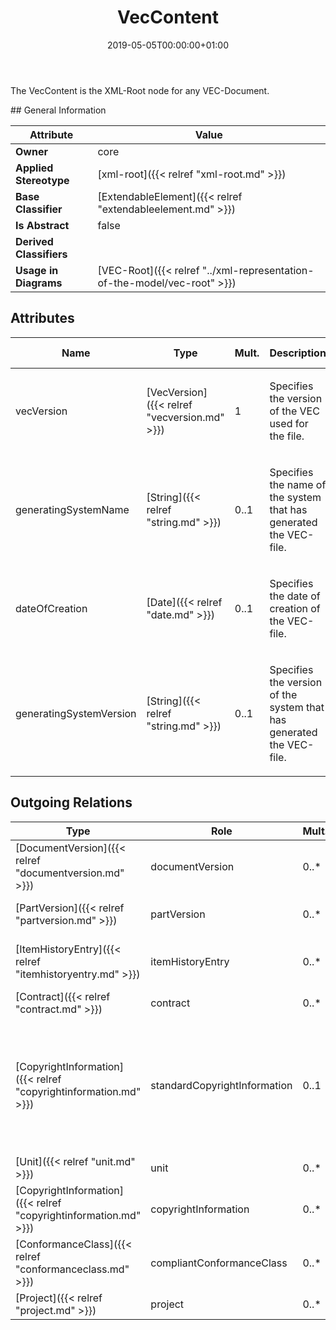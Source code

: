 ﻿---
title: VecContent
toc: false
type: specs
date: "2019-05-05T00:00:00+01:00"
draft: false
menu_name: vec120

# Prev/next pager order (if `docs_section_pager` enabled in `params.toml`)
weight: 
---
<html>   <head>     </head>   <body>     <p> The VecContent is the XML-Root node for any VEC-Document.      </p>    </body> </html> 
## General Information

| Attribute               | Value |
|-------------------------|-------|
| **Owner**               | core |
| **Applied Stereotype**  | [xml-root]({{< relref "xml-root.md" >}})<br/>  |
| **Base Classifier**     | [ExtendableElement]({{< relref "extendableelement.md" >}})<br/>  |
| **Is Abstract**         | false |
| **Derived Classifiers** |   |
| **Usage in Diagrams**   | [VEC-Root]({{< relref "../xml-representation-of-the-model/vec-root" >}})<br/>  |

## Attributes
|  Name  |  Type  |  Mult.  |  Description  |  Owning Classifier  |
|--------|--------|---------|---------------|--------------|
|vecVersion | [VecVersion]({{< relref "vecversion.md" >}}) | 1 | <html>   <head>     </head>   <body>     <p> Specifies the version of the VEC used for the file.      </p>    </body> </html>  | [VecContent]({{< relref "veccontent.md" >}}) |
|generatingSystemName | [String]({{< relref "string.md" >}}) | 0..1 | <html><body><p>Specifies the name of the system that has generated the VEC-file.  </p></body></html> | [VecContent]({{< relref "veccontent.md" >}}) |
|dateOfCreation | [Date]({{< relref "date.md" >}}) | 0..1 | <html><body><p>Specifies the date of creation of the VEC-file.  </p></body></html> | [VecContent]({{< relref "veccontent.md" >}}) |
|generatingSystemVersion | [String]({{< relref "string.md" >}}) | 0..1 | <html><body><p>Specifies the version of the system that has generated the VEC-file. </p></body></html> | [VecContent]({{< relref "veccontent.md" >}}) |

## Outgoing Relations
|    Type  |   Role   |   Mult.   |   Mult.   |   Description   |
|----------|----------|-----------|-----------|-----------------|
| [DocumentVersion]({{< relref "documentversion.md" >}}) | documentVersion | 0..* | 1 | Specifies the DocumentVersions contained in the VEC-file.   |
| [PartVersion]({{< relref "partversion.md" >}}) | partVersion | 0..* | 1 | Specifies the PartVersions contained in the VEC-file.   |
| [ItemHistoryEntry]({{< relref "itemhistoryentry.md" >}}) | itemHistoryEntry | 0..* | 1 | Specifies the ItemVersionHistoryEntries for ItemVersions contained in the VEC-file.   |
| [Contract]({{< relref "contract.md" >}}) | contract | 0..* | 1 | Specifies the contracts used in the VEC-file.   |
| [CopyrightInformation]({{< relref "copyrightinformation.md" >}}) | standardCopyrightInformation | 0..1 | 0..* | <html>   <head>     </head>   <body>     <p> References the <i>CopyrightInformation</i> that is in effect for the complete content of this <i>VecContent</i>. It is applied to all <i>ItemVersions</i> that do not references their own individual <i>CopyrightInformation.</i>      </p>    </body> </html>  |
| [Unit]({{< relref "unit.md" >}}) | unit | 0..* | 1 | Specifies the Units used in the VEC-file.   |
| [CopyrightInformation]({{< relref "copyrightinformation.md" >}}) | copyrightInformation | 0..* | 1 | Specifies the CopyrightInformation used in the VEC-file.   |
| [ConformanceClass]({{< relref "conformanceclass.md" >}}) | compliantConformanceClass | 0..* | 1 | Specifies references to the conformance classes that apply to the VEC-file.   |
| [Project]({{< relref "project.md" >}}) | project | 0..* | 1 | Specifies the Projects used in the VEC-file.   |

